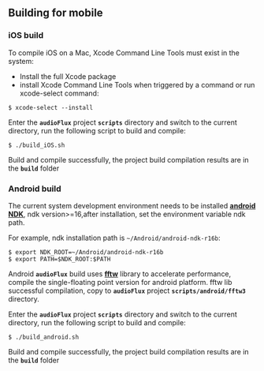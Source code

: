 
## Building for mobile

### iOS build

To compile iOS on a Mac, Xcode Command Line Tools must exist in the system:  

- Install the full Xcode package
- install Xcode Command Line Tools when triggered by a command or run xcode-select command: 

```
$ xcode-select --install 
```
Enter the **`audioFlux`** project **`scripts`** directory and switch to the current directory, run the following script to build and compile:

```
$ ./build_iOS.sh
```

Build  and compile successfully, the project build compilation results are in the **`build`** folder

### Android build

The current system development environment needs to be installed [**android NDK**](https://developer.android.com/ndk), ndk version>=16,after installation, set the environment variable ndk path.  
 
For example, ndk installation path is `~/Android/android-ndk-r16b`:  

```
$ export NDK_ROOT=~/Android/android-ndk-r16b
$ export PATH=$NDK_ROOT:$PATH
```

Android **`audioFlux`** build uses [**fftw**](https://www.fftw.org/) library to accelerate performance, compile the single-floating point version for android platform. fftw lib successful compilation, copy to  **`audioFlux`** project **`scripts/android/fftw3`** directory.

Enter the **`audioFlux`** project **`scripts`** directory and switch to the current directory, run the following script to build and compile:

```
$ ./build_android.sh
```

Build  and compile successfully, the project build compilation results are in the **`build`** folder
